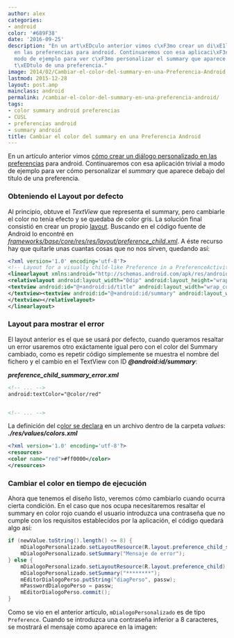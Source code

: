 ```yaml
---
author: alex
categories:
- android
color: '#689F38'
date: '2016-09-25'
description: "En un art\xEDculo anterior vimos c\xF3mo crear un di\xE1logo personalizado
  en las preferencias para android. Continuaremos con esa aplicaci\xF3n trivial a
  modo de ejemplo para ver c\xF3mo personalizar el summary que aparece debajo del
  t\xEDtulo de una preferencia."
image: 2014/02/Cambiar-el-color-del-summary-en-una-Preferencia-Android.png
lastmod: 2015-12-28
layout: post.amp
mainclass: android
permalink: /cambiar-el-color-del-summary-en-una-preferencia-android/
tags:
- color summary android preferencias
- CUSL
- preferencias android
- summary android
title: Cambiar el color del summary en una Preferencia Android
---
```


En un artículo anterior vimos [cómo crear un diálogo personalizado en las preferencias][1] para android. Continuaremos con esa aplicación trivial a modo de ejemplo para ver cómo personalizar el *summary* que aparece debajo del título de una preferencia.

<!--more--><!--ad-->

### Obteniendo el Layout por defecto

Al principio, obtuve el *TextView* que representa el summary, pero cambiarle el color no tenía efecto y se quedaba de color gris. La solución final consistió en crear un propio [layout][2]. Buscando en el código fuente de Android lo encontré en *<a href="https://android.googlesource.com/platform/frameworks/base/+/master/core/res/res/layout/preference_child.xml" target="_blank">frameworks/base/core/res/res/layout/preference_child.xml</a>*. A éste recurso hay que quitarle unas cuantas cosas que no nos sirven, quedando así:

```xml
<?xml version='1.0' encoding='utf-8'?>
<!-- Layout for a visually child-like Preference in a PreferenceActivity. -->
<linearlayout xmlns:android="http://schemas.android.com/apk/res/android" android:layout_width="match_parent" android:layout_height="wrap_content" android:baselinealigned="false" android:gravity="center_vertical" android:minheight="?android:attr/listPreferredItemHeight" android:paddingend="?android:attr/scrollbarSize" android:paddingstart="16dip">
<relativelayout android:layout_width="0dip" android:layout_height="wrap_content" android:layout_marginbottom="6dip" android:layout_marginend="6dip" android:layout_margintop="6dip" android:layout_weight="1">
<textview android:id="@+android:id/title" android:layout_width="wrap_content" android:layout_height="wrap_content" android:ellipsize="marquee" android:fadingedge="horizontal" android:singleline="true" android:textappearance="?android:attr/textAppearanceMedium">
</textview><textview android:id="@+android:id/summary" android:layout_width="wrap_content" android:layout_height="wrap_content" android:layout_alignstart="@android:id/title" android:layout_below="@android:id/title" android:maxlines="4" android:textappearance="?android:attr/textAppearanceSmall" android:textcolor="?android:attr/textColorSecondary">
</textview></relativelayout>
</linearlayout>

```

### Layout para mostrar el error

El layout anterior es el que se usará por defecto, cuando queramos resaltar un error usaremos otro exáctamente igual pero con el color del Summary cambiado, como es repetir código simplemente se muestra el nombre del fichero y el cambio en el TextView con ID ***@android:id/summary***:

***preference\_child\_summary_error.xml***

```xml
<!-- ... -->
android:textColor="@color/red"


<!-- ... -->

```

La definición del c[olor se declara][3] en un archivo dentro de la carpeta *values*:
***./res/values/colors.xml***

```xml
<?xml version='1.0' encoding='utf-8'?>
<resources>
<color name="red">#ff0000</color>
</resources>

```

### Cambiar el color en tiempo de ejecución

Ahora que tenemos el diseño listo, veremos cómo cambiarlo cuando ocurra cierta condición. En el caso que nos ocupa necesitaremos resaltar el summary en color rojo cuando el usuario introduzca una contraseña que no cumple con los requisitos establecidos por la aplicación, el código quedará algo así:

```java
if (newValue.toString().length() <= 8) {
    mDialogoPersonalizado.setLayoutResource(R.layout.preference_child_summary_error);
    mDialogoPersonalizado.setSummary("Mensaje de error");
} else {
    mDialogoPersonalizado.setLayoutResource(R.layout.preference_child);
    mDialogoPersonalizado.setSummary("********");
    mEditorDialogoPerso.putString("diagPerso", passw);
    mPasswordDialogoPerso = passw;
    mEditorDialogoPerso.commit();
}

```

Como se vio en el anterior artículo, `mDialogoPersonalizado` es de tipo `Preference`. Cuando se introduzca una contraseña inferior a 8 caracteres, se mostrará el mensaje como aparece en la imagen:

<figure>
<a href="/img/2014/02/Cambiar-el-color-del-summary-en-una-Preferencia-Android.png"><amp-img on="tap:lightbox1" role="button" tabindex="0" layout="responsive" src="/img/2014/02/Cambiar-el-color-del-summary-en-una-Preferencia-Android.png" title="{{ page.title }}" alt="{{ page.title }}" width="419px" height="97px" /></a>
</figure>


 [1]: https://elbauldelprogramador.com/como-crear-un-dialogo-personalizado-en-las-preferencias-android/ "Cómo crear un diálogo personalizado en las preferencias Android"
 [2]: https://elbauldelprogramador.com/programacion-android-interfaz-grafica_23/ "Programación Android: Interfaz gráfica – Layouts"
 [3]: https://elbauldelprogramador.com/programacion-android-interfaz-grafica_18/ "Programación Android: Interfaz gráfica – Estilos y Temas"